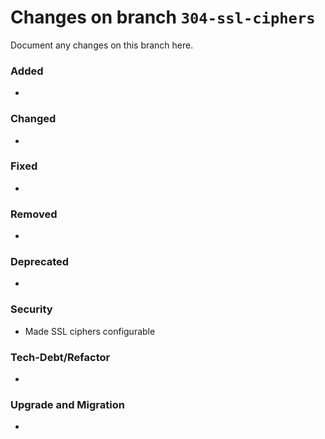 # Changes on branch `304-ssl-ciphers`
Document any changes on this branch here.
### Added
-

### Changed
-

### Fixed
-

### Removed
-

### Deprecated
-

### Security
- Made SSL ciphers configurable

### Tech-Debt/Refactor
-

### Upgrade and Migration
-
